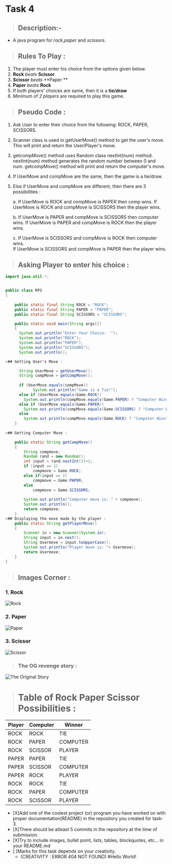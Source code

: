 
# **Task 4**
>## **Description:-**

* A java program for *rock,paper* and *scissors*.

>## **Rules To Play** :
1. The  player must enter his choice  from the options given below.
1. **Rock** *beats* **Scissor**
1. **Scissor** *beats* **Paper **
1. **Paper** *beats* **Rock**
1. If both players' choices are same, then it is a **tie/draw**
1. Minimum of *2 players* are required to play this game.

>## Pseudo Code :
1. Ask User to enter their choice from the following: ROCK, PAPER, SCISSORS.

2. Scanner class is used in getUserMove() method to get the user's move. This will print and return the User/Player's move.

3. getcompMove() method uses Random class nextInt(num) method. nextInt(num) method generates the random number between 0 and num. getcompMove() method will print and return the computer's move.

4. If UserMove and compMove are the same, then the game is a tie/draw.

5. Else if UserMove and compMove are different, then there are 3 possibilities :

     a. If UserMove is ROCK and compMove is PAPER then comp wins.
         If UserMove is ROCK and compMove is SCISSORS then the player wins.

     b. If UserMove is PAPER and compMove is SCISSORS then computer wins.            If UserMove is PAPER and compMove is ROCK then the player wins.

     c. If UserMove is SCISSORS and compMove is ROCK then computer wins.  
         If UserMove is SCISSORS and compMove is PAPER then the player wins.

>## Asking Player to enter his choice :

```java
import java.util.*;


public class RPS 
{
    
    public static final String ROCK = "ROCK";
    public static final String PAPER = "PAPER";
    public static final String SCISSORS = "SCISSORS";

    public static void main(String args[]) 
    {
      System.out.println("Enter Your Choice:  ");
      System.out.println("ROCK");
      System.out.println("PAPER");
      System.out.println("SCISSORS");
      System.out.println();

>## Getting User's Move :

      String UserMove = getUserMove();
      String compMove = getCompMove(); 
 
      if (UserMove.equals(compMove))
            System.out.println("Game is a Tie!");       
      else if (UserMove.equals(Game.ROCK))
        System.out.println(compMove.equals(Game.PAPER) ? "Computer Wins": "Player wins");   
      else if (UserMove.equals(Game.PAPER))
        System.out.println(compMove.equals(Game.SCISSORS) ? "Computer Wins": "Player wins");   
      else
        System.out.println(compMove.equals(Game.ROCK) ? "Computer Wins": "Player wins");   
    }
    
>## Getting Computer Move :

    public static String getCompMove()
    {
        String compmove;
        Random rand = new Random();
        int input = rand.nextInt(3)+1;
        if (input == 1)
            compmove = Game.ROCK;
        else if(input == 2)
            compmove = Game.PAPER;
        else
            compmove = Game.SCISSORS;
            
        System.out.println("Computer move is: " + compmove);
        System.out.println();
        return compmove;    
    }
>## Displaying the move made by the player :    
    public static String getPlayerMove()
    {
        Scanner in = new Scanner(System.in);
        String input = in.next();
        String Usermove = input.toUpperCase();
        System.out.println("Player move is: "+ Usermove);
        return Usermove;
    }    
}
```
>## **Images Corner** :
### 1. **Rock**
![Rock](https://i.imgur.com/Wwx25wY.jpeg)
### 2.  **Paper**
![Paper](https://i.imgur.com/oT4cjsu.jpeg)
### 3. **Scissor**
![Scissor](https://i.imgur.com/jgRKXpr.jpeg) 
>### **The OG revenge story** :
![The Original Story](https://i.imgur.com/hAS927q.jpeg)

># **Table of Rock Paper Scissor Possibilities :**
|**Player**|**Computer**|**Winner**|
|----------|------------|----------|
|ROCK|ROCK|TIE|
|ROCK|PAPER|COMPUTER|
|ROCK|SCISSOR|PLAYER|
|PAPER|PAPER|TIE|
|PAPER|SCISSOR|COMPUTER|
|PAPER|ROCK|PLAYER|
|ROCK|ROCK|TIE|
|ROCK|PAPER|COMPUTER|
|ROCK|SCISSOR|PLAYER|

<!--CHECK LIST-->

* [X]Add one of the coolest project (or) program you have worked on with proper documentation(README) in the repository you created for task-3.
* [X]There should be atleast 5 commits in the repository at the time of submission.
* [X]Try to include images, bullet point, lists, tables, blockquotes, etc… in your README.md
* [ ]Marks for this task depends on your creativity.
  * (CREATIVITY : ERROR 404 NOT FOUND)
#Hello World!
